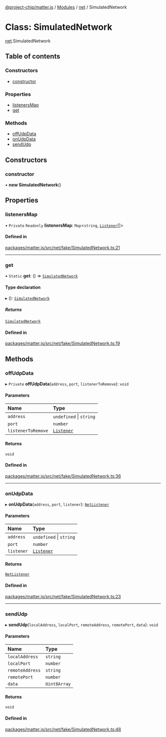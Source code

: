[@project-chip/matter.js](../README.md) / [Modules](../modules.md) / [net](../modules/net.md) / SimulatedNetwork

# Class: SimulatedNetwork

[net](../modules/net.md).SimulatedNetwork

## Table of contents

### Constructors

- [constructor](net.SimulatedNetwork.md#constructor)

### Properties

- [listenersMap](net.SimulatedNetwork.md#listenersmap)
- [get](net.SimulatedNetwork.md#get)

### Methods

- [offUdpData](net.SimulatedNetwork.md#offudpdata)
- [onUdpData](net.SimulatedNetwork.md#onudpdata)
- [sendUdp](net.SimulatedNetwork.md#sendudp)

## Constructors

### constructor

• **new SimulatedNetwork**()

## Properties

### listenersMap

• `Private` `Readonly` **listenersMap**: `Map`<`string`, [`Listener`](../modules/net.md#listener)[]\>

#### Defined in

[packages/matter.js/src/net/fake/SimulatedNetwork.ts:21](https://github.com/project-chip/matter.js/blob/5bdbf8d/packages/matter.js/src/net/fake/SimulatedNetwork.ts#L21)

___

### get

▪ `Static` **get**: () => [`SimulatedNetwork`](net.SimulatedNetwork.md)

#### Type declaration

▸ (): [`SimulatedNetwork`](net.SimulatedNetwork.md)

##### Returns

[`SimulatedNetwork`](net.SimulatedNetwork.md)

#### Defined in

[packages/matter.js/src/net/fake/SimulatedNetwork.ts:19](https://github.com/project-chip/matter.js/blob/5bdbf8d/packages/matter.js/src/net/fake/SimulatedNetwork.ts#L19)

## Methods

### offUdpData

▸ `Private` **offUdpData**(`address`, `port`, `listenerToRemove`): `void`

#### Parameters

| Name | Type |
| :------ | :------ |
| `address` | `undefined` \| `string` |
| `port` | `number` |
| `listenerToRemove` | [`Listener`](../modules/net.md#listener) |

#### Returns

`void`

#### Defined in

[packages/matter.js/src/net/fake/SimulatedNetwork.ts:36](https://github.com/project-chip/matter.js/blob/5bdbf8d/packages/matter.js/src/net/fake/SimulatedNetwork.ts#L36)

___

### onUdpData

▸ **onUdpData**(`address`, `port`, `listener`): [`NetListener`](../interfaces/net.NetListener.md)

#### Parameters

| Name | Type |
| :------ | :------ |
| `address` | `undefined` \| `string` |
| `port` | `number` |
| `listener` | [`Listener`](../modules/net.md#listener) |

#### Returns

[`NetListener`](../interfaces/net.NetListener.md)

#### Defined in

[packages/matter.js/src/net/fake/SimulatedNetwork.ts:23](https://github.com/project-chip/matter.js/blob/5bdbf8d/packages/matter.js/src/net/fake/SimulatedNetwork.ts#L23)

___

### sendUdp

▸ **sendUdp**(`localAddress`, `localPort`, `remoteAddress`, `remotePort`, `data`): `void`

#### Parameters

| Name | Type |
| :------ | :------ |
| `localAddress` | `string` |
| `localPort` | `number` |
| `remoteAddress` | `string` |
| `remotePort` | `number` |
| `data` | `Uint8Array` |

#### Returns

`void`

#### Defined in

[packages/matter.js/src/net/fake/SimulatedNetwork.ts:48](https://github.com/project-chip/matter.js/blob/5bdbf8d/packages/matter.js/src/net/fake/SimulatedNetwork.ts#L48)
